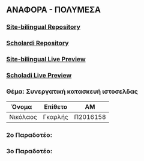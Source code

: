 ## ΑΝΑΦΟΡΑ - ΠΟΛΥΜΕΣΑ

### [Site-bilingual Repository](https://github.com/nickgarlis/site-bilingual)
### [Scholardi Repository](https://github.com/nickgarlis/scholardi)

### [Site-bilingual Live Preview](http://vparticles.com/site-bilingual/gr/home)
### [Scholadi Live Preview](http://vparticles.com/scholardi/)

### Θέμα: Συνεργατική κατασκευή ιστοσελδας
|  Όνομα   | Επίθετο |    ΑΜ    |
|----------|---------|----------|
| Νικόλαος | Γκαρλής | Π2016158 |

### 2o Παραδοτέο:

### 3o Παραδοτέο:
